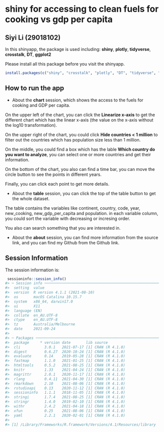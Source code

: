 
<!-- README.md is generated from README.Rmd. Please edit that file -->

# shiny for accessing to clean fuels for cooking vs gdp per capita

## Siyi Li (29018102)

In this shinyapp, the package is used including: **shiny**, **plotly**,
**tidyverse**, **crosstalk**, **DT**, **ggplot2**

Please install all this package before you visit the shinyapp.

``` r
install.packages(c("shiny", "crosstalk", "plotly", "DT", "tidyverse", "here","ggplot2"))
```

## How to run the app

-   About the **chart** session, which shows the access to the fuels for
    cooking and GDP per capita.

On the upper left of the chart, you can click the **Linearize x-axis**
to get the different chart which has the linear x-axis (the value on the
x-axis without the log10 transformation).

On the upper right of the chart, you could click **Hide countries &lt; 1
million** to filter out the countries which has population size less
than 1 million.

On the middle, you could find a box which has the lable **Which country
do you want to analyze**, you can select one or more countries and get
their information.

On the bottom of the chart, you also can find a time bar, you can move
the circle button to see the points in different years.

Finally, you can click each point to get more details.

-   About the **table** session, you can click the top of the table
    button to get the whole dataset.

The table contains the variables like continent, country, code, year,
new\_cooking, new\_gdp\_per\_capita and population. in each variable
column, you could sort the variable with decreasing or incresing order.

You also can search something that you are interested in.

-   About the **about** session, you can find more information from the
    source link, and you can find my Github from the Github link.

## Session Information

The session information is:

``` r
 sessioninfo::session_info()
#> ─ Session info ───────────────────────────────────────────────────────────────
#>  setting  value                       
#>  version  R version 4.1.1 (2021-08-10)
#>  os       macOS Catalina 10.15.7      
#>  system   x86_64, darwin17.0          
#>  ui       X11                         
#>  language (EN)                        
#>  collate  en_AU.UTF-8                 
#>  ctype    en_AU.UTF-8                 
#>  tz       Australia/Melbourne         
#>  date     2021-09-24                  
#> 
#> ─ Packages ───────────────────────────────────────────────────────────────────
#>  package     * version date       lib source        
#>  cli           3.0.1   2021-07-17 [1] CRAN (R 4.1.0)
#>  digest        0.6.27  2020-10-24 [1] CRAN (R 4.1.0)
#>  evaluate      0.14    2019-05-28 [1] CRAN (R 4.1.0)
#>  fastmap       1.1.0   2021-01-25 [1] CRAN (R 4.1.0)
#>  htmltools     0.5.2   2021-08-25 [1] CRAN (R 4.1.0)
#>  knitr         1.33    2021-04-24 [1] CRAN (R 4.1.0)
#>  magrittr      2.0.1   2020-11-17 [1] CRAN (R 4.1.0)
#>  rlang         0.4.11  2021-04-30 [1] CRAN (R 4.1.0)
#>  rmarkdown     2.10    2021-08-06 [1] CRAN (R 4.1.0)
#>  rstudioapi    0.13    2020-11-12 [1] CRAN (R 4.1.0)
#>  sessioninfo   1.1.1   2018-11-05 [1] CRAN (R 4.1.0)
#>  stringi       1.7.4   2021-08-25 [1] CRAN (R 4.1.0)
#>  stringr       1.4.0   2019-02-10 [1] CRAN (R 4.1.0)
#>  withr         2.4.2   2021-04-18 [1] CRAN (R 4.1.0)
#>  xfun          0.25    2021-08-06 [1] CRAN (R 4.1.0)
#>  yaml          2.2.1   2020-02-01 [1] CRAN (R 4.1.0)
#> 
#> [1] /Library/Frameworks/R.framework/Versions/4.1/Resources/library
```
